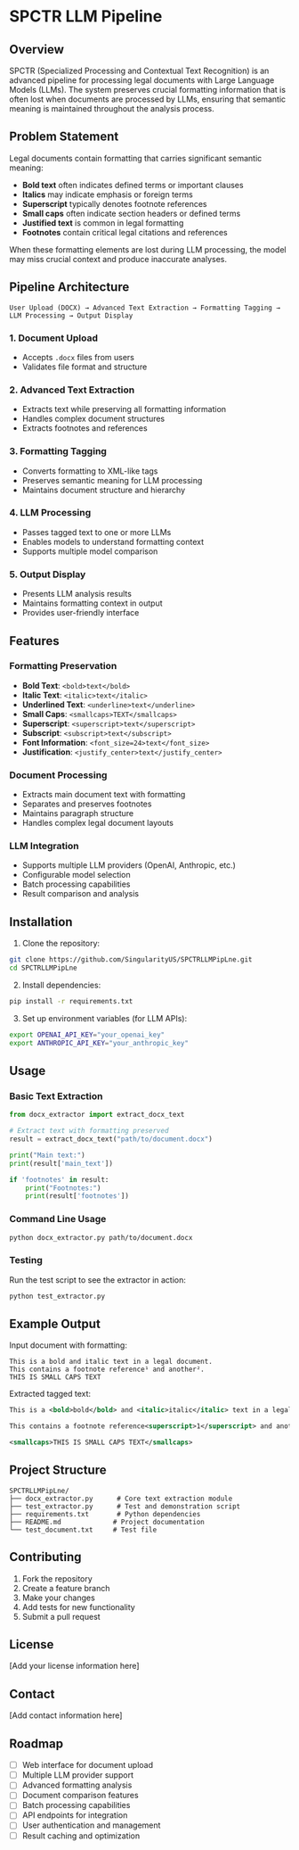 # SPCTR LLM Pipeline

## Overview

SPCTR (Specialized Processing and Contextual Text Recognition) is an advanced pipeline for processing legal documents with Large Language Models (LLMs). The system preserves crucial formatting information that is often lost when documents are processed by LLMs, ensuring that semantic meaning is maintained throughout the analysis process.

## Problem Statement

Legal documents contain formatting that carries significant semantic meaning:
- **Bold text** often indicates defined terms or important clauses
- **Italics** may indicate emphasis or foreign terms
- **Superscript** typically denotes footnote references
- **Small caps** often indicate section headers or defined terms
- **Justified text** is common in legal formatting
- **Footnotes** contain critical legal citations and references

When these formatting elements are lost during LLM processing, the model may miss crucial context and produce inaccurate analyses.

## Pipeline Architecture

```
User Upload (DOCX) → Advanced Text Extraction → Formatting Tagging → LLM Processing → Output Display
```

### 1. Document Upload
- Accepts `.docx` files from users
- Validates file format and structure

### 2. Advanced Text Extraction
- Extracts text while preserving all formatting information
- Handles complex document structures
- Extracts footnotes and references

### 3. Formatting Tagging
- Converts formatting to XML-like tags
- Preserves semantic meaning for LLM processing
- Maintains document structure and hierarchy

### 4. LLM Processing
- Passes tagged text to one or more LLMs
- Enables models to understand formatting context
- Supports multiple model comparison

### 5. Output Display
- Presents LLM analysis results
- Maintains formatting context in output
- Provides user-friendly interface

## Features

### Formatting Preservation
- **Bold Text**: `<bold>text</bold>`
- **Italic Text**: `<italic>text</italic>`
- **Underlined Text**: `<underline>text</underline>`
- **Small Caps**: `<smallcaps>TEXT</smallcaps>`
- **Superscript**: `<superscript>text</superscript>`
- **Subscript**: `<subscript>text</subscript>`
- **Font Information**: `<font_size=24>text</font_size>`
- **Justification**: `<justify_center>text</justify_center>`

### Document Processing
- Extracts main document text with formatting
- Separates and preserves footnotes
- Maintains paragraph structure
- Handles complex legal document layouts

### LLM Integration
- Supports multiple LLM providers (OpenAI, Anthropic, etc.)
- Configurable model selection
- Batch processing capabilities
- Result comparison and analysis

## Installation

1. Clone the repository:
```bash
git clone https://github.com/SingularityUS/SPCTRLLMPipLne.git
cd SPCTRLLMPipLne
```

2. Install dependencies:
```bash
pip install -r requirements.txt
```

3. Set up environment variables (for LLM APIs):
```bash
export OPENAI_API_KEY="your_openai_key"
export ANTHROPIC_API_KEY="your_anthropic_key"
```

## Usage

### Basic Text Extraction

```python
from docx_extractor import extract_docx_text

# Extract text with formatting preserved
result = extract_docx_text("path/to/document.docx")

print("Main text:")
print(result['main_text'])

if 'footnotes' in result:
    print("Footnotes:")
    print(result['footnotes'])
```

### Command Line Usage

```bash
python docx_extractor.py path/to/document.docx
```

### Testing

Run the test script to see the extractor in action:

```bash
python test_extractor.py
```

## Example Output

Input document with formatting:
```
This is a bold and italic text in a legal document.
This contains a footnote reference¹ and another².
THIS IS SMALL CAPS TEXT
```

Extracted tagged text:
```xml
This is a <bold>bold</bold> and <italic>italic</italic> text in a legal document.

This contains a footnote reference<superscript>1</superscript> and another<superscript>2</superscript>.

<smallcaps>THIS IS SMALL CAPS TEXT</smallcaps>
```

## Project Structure

```
SPCTRLLMPipLne/
├── docx_extractor.py      # Core text extraction module
├── test_extractor.py      # Test and demonstration script
├── requirements.txt       # Python dependencies
├── README.md             # Project documentation
└── test_document.txt     # Test file
```

## Contributing

1. Fork the repository
2. Create a feature branch
3. Make your changes
4. Add tests for new functionality
5. Submit a pull request

## License

[Add your license information here]

## Contact

[Add contact information here]

## Roadmap

- [ ] Web interface for document upload
- [ ] Multiple LLM provider support
- [ ] Advanced formatting analysis
- [ ] Document comparison features
- [ ] Batch processing capabilities
- [ ] API endpoints for integration
- [ ] User authentication and management
- [ ] Result caching and optimization 